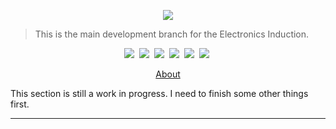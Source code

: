 <p align="center"> <img src="https://github.com/UNSW-Makerspaces/ElectronicsInduction/blob/main/software/www/src/Assets/logo.png?raw=true"/></p>

> This is the main development branch for the Electronics Induction.  

<p align="center">
<a target="_blank" href=""><img src="https://img.shields.io/badge/DOCUMENTATION-orange?style=for-the-badge&color=e53935" /></a>&nbsp;
  <a target="_blank" href=""><img src="https://img.shields.io/badge/WEBSERVER-orange?style=for-the-badge&color=e53935" /></a>&nbsp;
  <a target="_blank" href=""><img src="https://img.shields.io/badge/HARDWARE-orange?style=for-the-badge&color=e53935" /></a>&nbsp;
  <a target="_blank" href=""><img src="https://img.shields.io/badge/SOFTWARE-orange?style=for-the-badge&color=e53935" /></a>&nbsp;
  <a target="_blank" href=""><img src="https://img.shields.io/badge/EQUIPMENT-orange?style=for-the-badge&color=e53935" /></a>&nbsp;
  <a target="_blank" href=""><img src="https://img.shields.io/badge/ARCHIVE-orange?style=for-the-badge&color=e53935" /></a>&nbsp;
</p>

<p align="center">
  <a href="#about">About</a> 
  

  This section is still a work in progress. I need to finish some other things first. 
</p>

---

